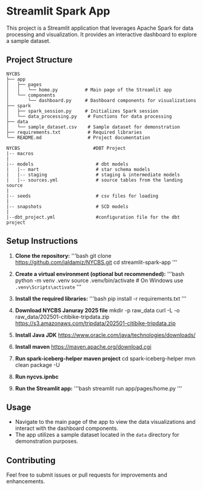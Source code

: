 # Streamlit Spark App

This project is a Streamlit application that leverages Apache Spark for data processing and visualization. It provides an interactive dashboard to explore a sample dataset.

## Project Structure

```
NYCBS
├── app
│   ├── pages
│   │   └── home.py          # Main page of the Streamlit app
│   └── components
│       └── dashboard.py     # Dashboard components for visualizations
├── spark
│   ├── spark_session.py     # Initializes Spark session
│   └── data_processing.py    # Functions for data processing
├── data
│   └── sample_dataset.csv    # Sample dataset for demonstration
├── requirements.txt          # Required libraries
└── README.md                 # Project documentation
```

```
NYCBS                           #DBT Project
|-- macros
|
|-- models                       # dbt models
|   |-- mart                     # star schema models
|   |-- staging                  # staging & intermediate models 
|   |-- sources.yml              # source tables from the landing source
|
|-- seeds                        # csv files for loading
|
|-- snapshots                    # SCD models
|
|--dbt_project.yml               #configuration file for the dbt project
```

## Setup Instructions

1. **Clone the repository:**
   '''bash
   git clone https://github.com/jaldamiz/NYCBS.git
   cd streamlit-spark-app
   '''

2. **Create a virtual environment (optional but recommended):**
   '''bash
   python -m venv .venv
   source .venv/bin/activate  # On Windows use `.venv\Scripts\activate`
   '''

3. **Install the required libraries:**
   '''bash
   pip install -r requirements.txt
   '''

4. **Download NYCBS Januray 2025 file**
   mkdir -p raw_data
   curl -L -o raw_data/202501-citibike-tripdata.zip https://s3.amazonaws.com/tripdata/202501-citibike-tripdata.zip

5. **Install Java JDK**
   https://www.oracle.com/java/technologies/downloads/

6. **Install maven**
   https://maven.apache.org/download.cgi

7. **Run spark-iceberg-helper maven project**
   cd spark-iceberg-helper
   mvn clean package -U 

8. **Run nycvs.ipnbc**

8. **Run the Streamlit app:**
   '''bash
   streamlit run app/pages/home.py
   '''

## Usage

- Navigate to the main page of the app to view the data visualizations and interact with the dashboard components.
- The app utilizes a sample dataset located in the `data` directory for demonstration purposes.

## Contributing

Feel free to submit issues or pull requests for improvements and enhancements.